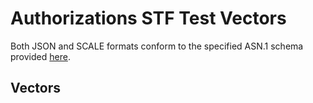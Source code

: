 # Authorizations STF Test Vectors

Both JSON and SCALE formats conform to the specified ASN.1 schema provided [here](./authorizations.asn).

## Vectors

